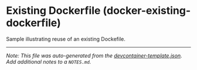 
# Existing Dockerfile (docker-existing-dockerfile)

Sample illustrating reuse of an existing Dockefile.





---

_Note: This file was auto-generated from the [devcontainer-template.json](https://github.com/ecampuslearning/creativeclouds/blob/main/src/docker-existing-dockerfile/devcontainer-template.json).  Add additional notes to a `NOTES.md`._
